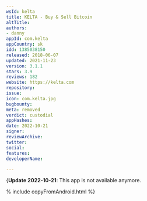 ```yaml
---
wsId: kelta
title: KELTA - Buy & Sell Bitcoin
altTitle: 
authors:
- danny
appId: com.kelta
appCountry: sk
idd: 1385038150
released: 2018-06-07
updated: 2021-11-23
version: 3.1.1
stars: 3.9
reviews: 182
website: https://kelta.com
repository: 
issue: 
icon: com.kelta.jpg
bugbounty: 
meta: removed
verdict: custodial
appHashes: 
date: 2022-10-21
signer: 
reviewArchive: 
twitter: 
social: 
features: 
developerName: 

---
```


{**Update 2022-10-21**: This app is not available anymore.

% include copyFromAndroid.html %}
